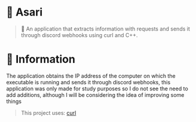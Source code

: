 # 🤖 Asari

> 📜 An application that extracts information with requests and sends it through discord webhooks using curl and C++.

# 💫 Information

The application obtains the IP address of the computer on which the executable is running and sends it through discord webhooks, this application was only made for study purposes so I do not see the need to add additions, although I will be considering the idea of improving some things
> This project uses: [curl](https://curl.se/)
